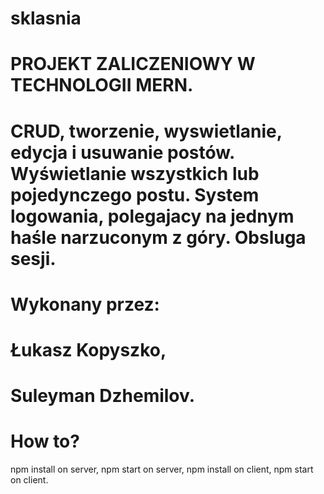 # sklasnia
# PROJEKT ZALICZENIOWY W TECHNOLOGII MERN.
# CRUD, tworzenie, wyswietlanie, edycja i usuwanie postów. Wyświetlanie wszystkich lub pojedynczego postu. System logowania, polegajacy na jednym haśle narzuconym z góry. Obsluga sesji. 
# Wykonany przez: 
# Łukasz Kopyszko,
# Suleyman Dzhemilov.

# How to? 
npm install on server,
npm start on server,
npm install on client,
npm start on client.
